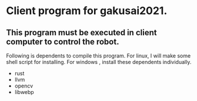 # Client program for gakusai2021.
## This program must be executed in client computer to control the robot.

Following is dependents to compile this program. For linux, I will make some shell script for installing. For windows , install these dependents individually.
- rust
- llvm
- opencv
- libwebp